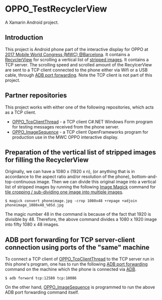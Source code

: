 # OPPO_TestRecyclerView
A Xamarin Android project.

## Introduction
This project is Android phone part of the interactive display for OPPO at [2017 Mobile World Congress (MWC) @Barcelona](http://ioiocreative.com/projects/oppo). It contains a [RecyclerView](https://developer.android.com/reference/android/support/v7/widget/RecyclerView) for scrolling a vertical list of [stripped images](#preparation-of-the-vertical-list-of-stripped-images-for-filling-the-recyclerview). It contains a TCP server. The scrolling speed and scrolled amount of the RecylcerView are sent to a TCP client connected to the phone either via Wifi or a USB cable, through [ADB port forwarding](#adb-port-forwarding-for-tcp-server-client-connection-using-ports-of-the-same-machine). Note the TCP client is not part of this project.

## Partner repositories
This project works with either one of the following repositories, which acts as a TCP client.
* [OPPO_TcpClientThread](https://github.com/ioio-creative/OPPO_TcpClientThread) - a TCP client C#.NET Windows Form program for testing messages received from the phone server.
* [OPPO_ImageSequence](https://github.com/ioio-creative/OPPO_ImageSequence) - a TCP client OpenFrameworks program for production use in the MWC OPPO interactive display.

## Preparation of the vertical list of stripped images for filling the RecyclerView
Originally, we can have a 1080 x (1920 x n), (or anything that is in accordance to the aspect ratio and/or resolution of the phone), bottom-and-top-continuous image. Then we can divide this original image into a vertical list of stripped images by running the following [Image Magick](https://imagemagick.org/index.php) command for [tile cropping / sub-dividing one image into multiple images](http://www.imagemagick.org/Usage/crop/#crop_tile).
```
$ magick convert phoneimage.jpg -crop 1080x48 +repage +adjoin phoneimage_1080x48_%05d.jpg
```
The magic number 48 in the command is because of the fact that 1920 is divisible by 48. Therefore, the above command divides a 1080 x 1920 image into fifty 1080 x 48 images.

## ADB port forwarding for TCP server-client connection using ports of the "same" machine
To connect a TCP client of [OPPO_TcpClientThread]() to the TCP server run in this phone's program, one has to run the following [ADB port forwarding](https://blog.usejournal.com/adb-port-forwarding-and-reversing-d2bc71835d43) command on the machine which the phone is connected via [ADB](https://developer.android.com/studio/command-line/adb).
```
$ adb forward tcp:12580 tcp:10086
```

On the other hand, [OPPO_ImageSequence]() is programmed to run the above ADB port forwarding command itself.